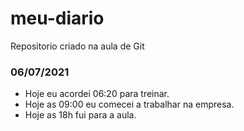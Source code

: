 # meu-diario
Repositorio criado na aula de Git

### 06/07/2021
- Hoje eu acordei 06:20 para treinar.
- Hoje as 09:00 eu comecei a trabalhar na empresa.
- Hoje as 18h fui para a aula.
